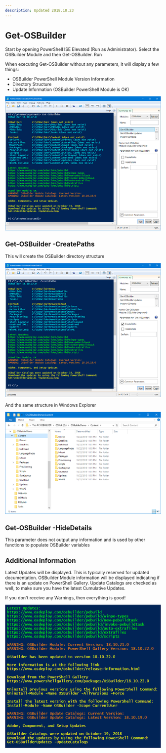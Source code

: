 ```yaml
---
description: Updated 2018.10.23
---
```


# Get-OSBuilder

Start by opening PowerShell ISE Elevated \(Run as Administrator\). Select the OSBuilder Module and then Get-OSBuilder.  Run

When executing Get-OSBuilder without any parameters, it will display a few things:

* OSBuilder PowerShell Module Version Information
* Directory Structure
* Update Information \(OSBuilder PowerShell Module is OK\)

![](../../../.gitbook/assets/2018-10-22_23-03-38.png)

## Get-OSBuilder -CreatePaths

This will create the OSBuilder directory structure

![](../../../.gitbook/assets/2018-10-22_23-05-59.png)

And the same structure in Windows Explorer

![](../../../.gitbook/assets/2018-10-22_23-07-13.png)

## Get-OSBuilder -HideDetails

This parameter does not output any information and is used by other functions to populate OSBuilder variables

## Additional Information

Latest Updates will be displayed.  This is typically reserved for updated documentation.  OSBuilder Module information will be displayed indicating if there is an update on PowerShell Gallery.  Update Catalogs are checked as well, to make sure you have the latest Cumulative Updates.

If you don't receive any Warnings, then everything is good!

![](../../../.gitbook/assets/2018-10-22_23-10-39.png)



